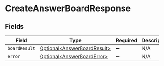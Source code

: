 # CreateAnswerBoardResponse


## Fields

| Field                                                                        | Type                                                                         | Required                                                                     | Description                                                                  |
| ---------------------------------------------------------------------------- | ---------------------------------------------------------------------------- | ---------------------------------------------------------------------------- | ---------------------------------------------------------------------------- |
| `boardResult`                                                                | [Optional\<AnswerBoardResult>](../../models/components/AnswerBoardResult.md) | :heavy_minus_sign:                                                           | N/A                                                                          |
| `error`                                                                      | [Optional\<AnswerBoardError>](../../models/components/AnswerBoardError.md)   | :heavy_minus_sign:                                                           | N/A                                                                          |
